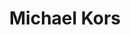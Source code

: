 ---
order: 9
title: "Michael Kors"
image: "assets/images/2014/05/Michael-Kors-WechatThumbnail.jpg"
link: "http://www.mobilenowgroup.com/work/michael-kors-wechat/"
support: "wechat"
category: "retail_sort"
---